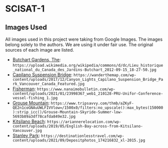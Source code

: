 # SCISAT-1

## Images Used

All images used in this project were taking from Google Images. The images belong solely to the authors. We are using it under fair use. The original sources of each image are listed.

- [Butchart Gardens, The](https://upload.wikimedia.org/wikipedia/commons/d/dc/Lieu_historique_national_du_Canada_des_Jardins-Butchart_2012-09-15_18-27-50.jpg): `https://upload.wikimedia.org/wikipedia/commons/d/dc/Lieu_historique_national_du_Canada_des_Jardins-Butchart_2012-09-15_18-27-50.jpg`
- [Capilano Suspension Bridge](https://wanderthemap.com/wp-content/uploads/2017/12/Canyon_Lights_Capilano_Suspension_Bridge_Park_Vancouver_Canada_Featured.jpg): `https://wanderthemap.com/wp-content/uploads/2017/12/Canyon_Lights_Capilano_Suspension_Bridge_Park_Vancouver_Canada_Featured.jpg`
- [Fisherman](https://www.nanaimobulletin.com/wp-content/uploads/2021/01/23998367_web1_210128-PRU-Unifor-Conference-vessel-fishing_1.jpg): `https://www.nanaimobulletin.com/wp-content/uploads/2021/01/23998367_web1_210128-PRU-Unifor-Conference-vessel-fishing_1.jpg`
- [Grouse Mountain](<https://www.tripsavvy.com/thmb/aZKyF-QE2n1coGNAuUWLFIVVlow=/1500x0/filters:no_upscale():max_bytes(150000):strip_icc()/Grouse-Mountain-Skyride-Summer-low-5693b89a3df78cafda849e32.jpg>): `https://www.tripsavvy.com/thmb/aZKyF-QE2n1coGNAuUWLFIVVlow=/1500x0/filters:no_upscale():max_bytes(150000):strip_icc()/Grouse-Mountain-Skyride-Summer-low-5693b89a3df78cafda849e32.jpg`
- [Kitsilano Beach](https://ariannerelocation.com/wp-content/uploads/2019/05/English-Bay-across-from-Kitsilano-Vancouver.jpg): `https://ariannerelocation.com/wp-content/uploads/2019/05/English-Bay-across-from-Kitsilano-Vancouver.jpg`
- [Stanley Park](https://destinationlesstravel.com/wp-content/uploads/2021/09/Depositphotos_174216832_xl-2015.jpg): `https://destinationlesstravel.com/wp-content/uploads/2021/09/Depositphotos_174216832_xl-2015.jpg`
